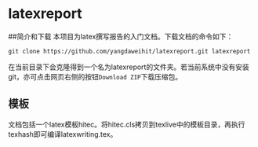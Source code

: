# latexreport
##简介和下载
本项目为latex撰写报告的入门文档。下载文档的命令如下：
```
git clone https://github.com/yangdaweihit/latexreport.git latexreport
```
在当前目录下会克隆得到一个名为latexreport的文件夹。若当前系统中没有安装git，亦可点击网页右侧的按钮`Download ZIP`下载压缩包。
## 模板
文档包括一个latex模板hitec。将hitec.cls拷贝到texlive中的模板目录，再执行texhash即可编译latexwriting.tex。

